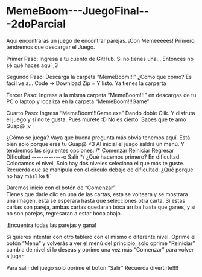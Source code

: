 # MemeBoom---JuegoFinal---2doParcial

Aquí encontraras un juego de encontrar parejas. ¡Con Memeeeees!
Primero tendremos que descargar el Juego.

Primer Paso:
Ingresa a tu cuento de GitHub. Si no tienes una… Entonces no sé qué haces aquí ;3

Segundo Paso:
Descarga la carpeta “MemeBoom!!!”
¿Como que como? Es fácil ve a… Code -> Download Zip = Y listo. Ya tienes la carperta

Tercer Paso:
Ingresa a la misma carpeta “MemeBoom!!!” en descargas de tu PC o laptop y localiza en la carpeta “MemeBoom!!!Game” 

Cuarto Paso:
Ingresa “MemeBoom!!!Game.exe” Dando doble Clik. Y disfruta el juego y si no te gusta. Pues murete :D 
No es cierto. Sabes que te amo Guap@ ;v

¿Cómo se juega?
Vaya que buena pregunta más obvia tenemos aquí. Está bien solo porque eres tu Guap@ <3
Al inicial el juago saldrá un menú. Y tendremos las siguientes opciones:
/*
Comenzar
Reiniciar
Regresar
Dificultad
-------------o
Salir
*/
¿Qué hacemos primero?
En dificultad. Colocamos el nivel, Solo hay dos niveles seleciona el que más te guste. Recuerda que se manipula con el circulo debajo de dificultad.
¿Qué porque no hay más? ke ti´

Daremos inicio con el botón de “Comenzar”  
Tienes que darle clic en una de las cartas, esta se volteara y se mostrara una imagen, esta se esperara hasta que selecciones otra carta. 
Si estas cartas son pareja, ambas cartas quedaran boca arriba hasta que ganes, y sí no son parejas, regresaran a estar boca abajo.

¡Encuentra todas las parejas y gana!

Si quieres intentar con otro tablero con el mismo o diferente nivel.
Oprime el botón “Menú” y volverás a ver el menú del principio, solo oprime “Reiniciar” cambia de nivel si lo deseas y oprime una vez más “Comenzar” para volver a jugar.

Para salir del juego solo oprime el boton “Salir” 
Recuerda divertirte!!!!
